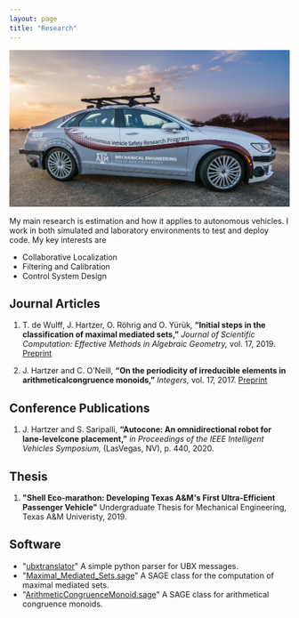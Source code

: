 ```yaml
---
layout: page
title: "Research"
---
```


![AutoCar](/assets/img/AutoCar.jpg)

My main research is estimation and how it applies to autonomous vehicles. I work in both simulated and laboratory environments to test and deploy code. My key interests are

- Collaborative Localization 
- Filtering and Calibration 
- Control System Design


## Journal Articles

1. T. de Wulff, J. Hartzer, O. Röhrig and O. Yürük, **“Initial steps in the classification of maximal mediated sets,”** <em>Journal of Scientific Computation: Effective Methods in Algebraic Geometry,</em> vol. 17, 2019. [Preprint](https://arxiv.org/abs/1910.00502)

2. J. Hartzer and C. O’Neill, **“On the periodicity of irreducible elements in arithmeticalcongruence monoids,”** <em>Integers,</em> vol. 17, 2017. [Preprint](https://arxiv.org/abs/1606.00376)
 

## Conference Publications

1. J. Hartzer and S. Saripalli, **“Autocone: An omnidirectional robot for lane-levelcone placement,”** <em>in Proceedings of the IEEE Intelligent Vehicles Symposium,</em> (LasVegas, NV), p. 440, 2020.


## Thesis

1. **"Shell Eco-marathon: Developing Texas A&M's First Ultra-Efficient Passenger Vehicle"** Undergraduate Thesis for Mechanical Engineering, Texas A&M Univeristy, 2019.


## Software

- "[ubxtranslator](https://github.com/unmannedlab/ubxtranslator)" A simple python parser for UBX messages.
- "[Maximal_Mediated_Sets.sage](https://github.com/JHartzer/Mediated-Sets)" A SAGE class for the computation of maximal mediated sets.
- "[ArithmeticCongruenceMonoid.sage](https://github.com/JHartzer/ArithmeticalCongruenceMonoid)" A SAGE class for arithmetical congruence monoids.

